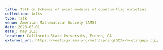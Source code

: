 ```yaml
---
title: Talk on Schemes of point modules of quantum flag varieties
collection: talks
type: Talk
venue: American Mathematical Society (AMS)
date: 2023-05-01
date_: May 2023
location: California State University, Fresno, CA
external_url: https://meetings.ams.org/math/spring2023w/meetingapp.cgi/Paper/25208
---
```

